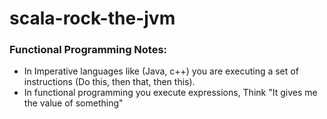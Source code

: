 # scala-rock-the-jvm

### Functional Programming Notes:
- In Imperative languages like (Java, c++) you are executing a set of instructions (Do this, then that, then this). 
- In functional programming you execute expressions, Think "It gives me the value of something"